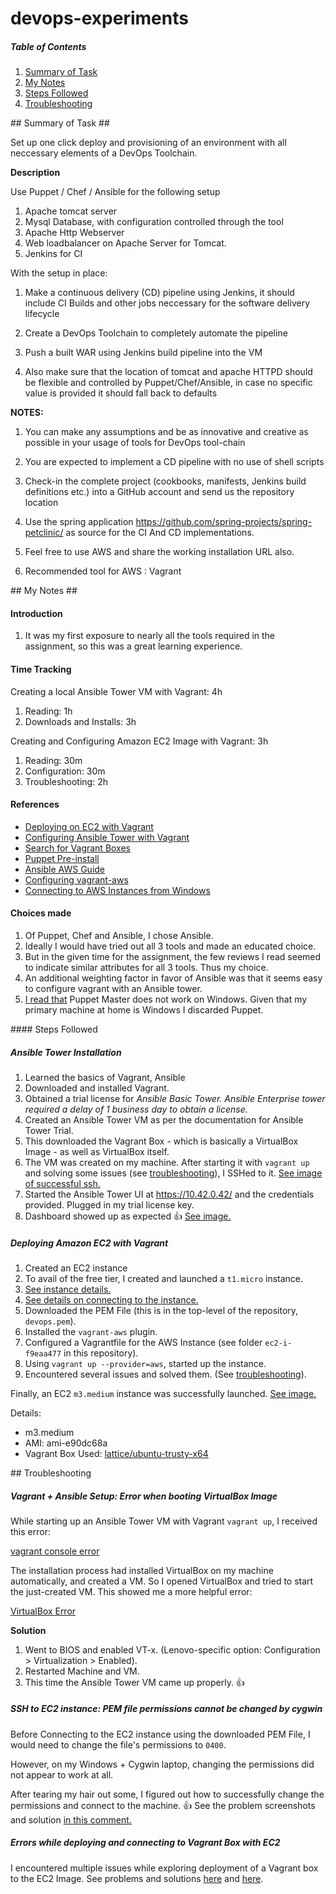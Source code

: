 # devops-experiments

##### Table of Contents  

1. [Summary of Task](#summary)
2. [My Notes](#mynotes)
  1. [Steps Followed](#stepsfollowed)
  2. [Troubleshooting](#troubleshooting)

<a name="summary"/>
## Summary of Task ##

Set up one click deploy and provisioning of an environment with all neccessary elements of a DevOps Toolchain.

**Description**

Use Puppet / Chef / Ansible for the following setup

1. Apache tomcat server
2. Mysql Database, with configuration controlled through the tool
3. Apache Http Webserver
4. Web loadbalancer on Apache Server for Tomcat.
5. Jenkins for CI
 
With the setup in place:

1. Make a continuous delivery (CD) pipeline using Jenkins, it should include CI Builds and other jobs neccessary for the software delivery lifecycle

2. Create a DevOps Toolchain to completely automate the pipeline
 
3. Push a built WAR using Jenkins build pipeline into the VM
 
4. Also make sure that the location of tomcat and apache HTTPD should be flexible and controlled by Puppet/Chef/Ansible, in case no specific value is provided it should fall back to defaults
 
**NOTES:**
 
1. You can make any assumptions and be as innovative and creative as possible in your usage of tools for DevOps tool-chain
 
2. You are expected to implement a CD pipeline with no use of shell scripts
 
3. Check-in the complete project (cookbooks, manifests, Jenkins build definitions etc.) into a GitHub account and send us the repository location
 
4. Use the spring application https://github.com/spring-projects/spring-petclinic/ as source for the CI And CD implementations.

5. Feel free to use AWS and share the working installation URL also.

6. Recommended tool for AWS : Vagrant

<a name="mynotes"/>
## My Notes ##

#### Introduction

1. It was my first exposure to nearly all the tools required in the assignment, so this was a great learning experience. 


#### Time Tracking

Creating a local Ansible Tower VM with Vagrant: 4h

1. Reading: 1h
2. Downloads and Installs: 3h

Creating and Configuring Amazon EC2 Image with Vagrant: 3h

1. Reading: 30m
2. Configuration: 30m
3. Troubleshooting: 2h


#### References

* [Deploying on EC2 with Vagrant](http://www.iheavy.com/2014/01/16/how-to-deploy-on-amazon-ec2-with-vagrant/)
* [Configuring Ansible Tower with Vagrant](https://www.ansible.com/tower-trial)
* [Search for Vagrant Boxes](https://atlas.hashicorp.com/boxes/search)
* [Puppet Pre-install](https://docs.puppetlabs.com/puppet/3.8/reference/pre_install.html#standalone-puppet)
* [Ansible AWS Guide](http://docs.ansible.com/ansible/guide_aws.html)
* [Configuring vagrant-aws](https://github.com/mitchellh/vagrant-aws)
* [Connecting to AWS Instances from Windows](http://docs.aws.amazon.com/AWSEC2/latest/UserGuide/authorizing-access-to-an-instance.html)
#### Choices made 

1. Of Puppet, Chef and Ansible, I chose Ansible. 
2. Ideally I would have tried out all 3 tools and made an educated choice. 
3. But in the given time for the assignment, the few reviews I read seemed to indicate similar attributes for all 3 tools. Thus my choice.
4. An additional weighting factor in favor of Ansible was that it seems easy to configure vagrant with an Ansible tower. 
5. [I read that](https://docs.puppetlabs.com/puppet/3.8/reference/pre_install.html#standalone-puppet) Puppet Master does not work on Windows. Given that my primary machine at home is Windows I discarded Puppet. 

<a name="stepsfollowed"/>
#### Steps Followed

##### Ansible Tower Installation

1. Learned the basics of Vagrant, Ansible 
2. Downloaded and installed Vagrant. 
3. Obtained a trial license for *Ansible Basic Tower. Ansible Enterprise tower required a delay of 1 business day to obtain a license.*
2. Created an Ansible Tower VM as per the documentation for Ansible Tower Trial. 
3. This downloaded the Vagrant Box - which is basically a VirtualBox Image - as well as VirtualBox itself. 
4. The VM was created on my machine. After starting it with `vagrant up` and solving some issues (see [troubleshooting](#troubleshooting)), I SSHed to it. [See image of successful ssh.](https://cloud.githubusercontent.com/assets/13379978/14041895/1f19ad90-f29b-11e5-9c70-c4429e773de7.png)
3. Started the Ansible Tower UI at https://10.42.0.42/ and the credentials provided. Plugged in my trial license key. 
4. Dashboard showed up as expected :+1: [See image.](https://cloud.githubusercontent.com/assets/13379978/14042281/8134348e-f29e-11e5-9796-a826143f2d9d.png)

##### Deploying Amazon EC2 with Vagrant

1. Created an EC2 instance 
  1. To avail of the free tier, I created and launched a `t1.micro` instance.
  2. [See instance details.](https://cloud.githubusercontent.com/assets/13379978/14042720/9e06ccb2-f2a2-11e5-9dcf-69204bba0f64.png)
  3. [See details on connecting to the instance.](https://cloud.githubusercontent.com/assets/13379978/14042786/403ff40e-f2a3-11e5-9e84-b848c04d1233.png)
  4. Downloaded the PEM File (this is in the top-level of the repository, `devops.pem`).
2. Installed the `vagrant-aws` plugin. 
3. Configured a Vagrantfile for the AWS Instance (see folder `ec2-i-f9eaa477` in this repository). 
4. Using `vagrant up --provider=aws`, started up the instance. 
5. Encountered several issues and solved them. (See [troubleshooting](#troubleshooting)).

Finally, an EC2 `m3.medium` instance was successfully launched. 
[See image.](https://cloud.githubusercontent.com/assets/13379978/14044040/84e61332-f2b1-11e5-9415-3be0d2e535ed.png)

Details:

* m3.medium
* AMI: ami-e90dc68a
* Vagrant Box Used: [lattice/ubuntu-trusty-x64](https://atlas.hashicorp.com/lattice/boxes/ubuntu-trusty-64)

<a name="troubleshooting"/>
## Troubleshooting

##### Vagrant + Ansible Setup: Error when booting VirtualBox Image
While starting up an Ansible Tower VM with Vagrant `vagrant up`, I received this error:

[vagrant console error](https://cloud.githubusercontent.com/assets/13379978/14041575/3da148d4-f298-11e5-8bbb-75a9c7e0ffd0.PNG)

The installation process had installed VirtualBox on my machine automatically, and created a VM. So I opened VirtualBox and tried to start the just-created VM. 
This showed me a more helpful error:

[VirtualBox Error](https://cloud.githubusercontent.com/assets/13379978/14041574/3d9f228e-f298-11e5-9c2b-ace976d11413.PNG)

**Solution**

1. Went to BIOS and enabled VT-x. (Lenovo-specific option: Configuration > Virtualization > Enabled). 
2. Restarted Machine and VM. 
3. This time the Ansible Tower VM came up properly. :+1:

##### SSH to EC2 instance: PEM file permissions cannot be changed by cygwin

Before Connecting to the EC2 instance using the downloaded PEM File, I would need to change the file's permissions to `0400`. 

However, on my Windows + Cygwin laptop, changing the permissions did not appear to work at all.

After tearing my hair out some, I figured out how to successfully change the permissions and connect to the machine. :+1:
See the problem screenshots and solution [in this comment.](https://github.com/savishy/devops-experiments/issues/1#issuecomment-201237692) 

##### Errors while deploying and connecting to Vagrant Box with EC2

I encountered multiple issues while exploring deployment of a Vagrant box to the EC2 Image. 
See problems and solutions [here](https://github.com/savishy/devops-experiments/issues/1#issuecomment-201246495) and [here](https://github.com/savishy/devops-experiments/issues/1#issuecomment-201709309).
